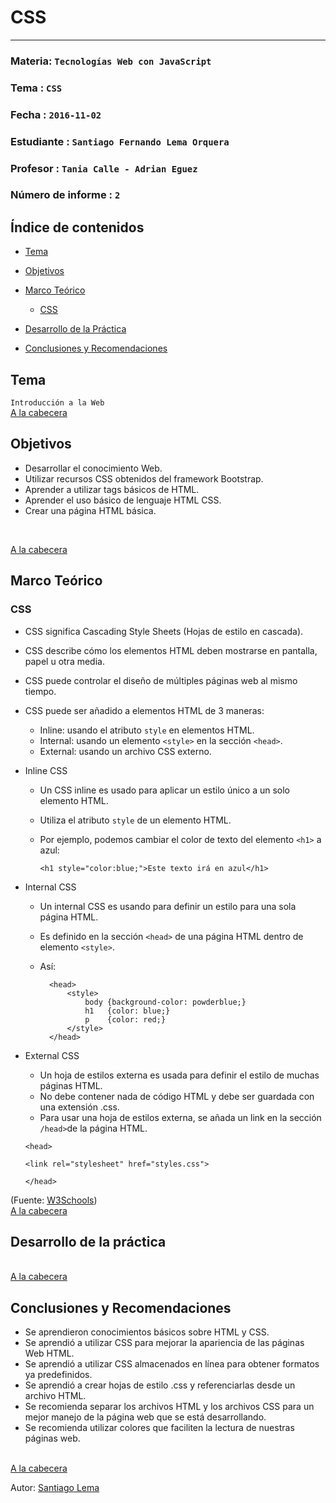 # CSS
---

### Materia: `Tecnologías Web con JavaScript`
### Tema : `CSS` 
### Fecha : `2016-11-02`
### Estudiante : `Santiago Fernando Lema Orquera`
### Profesor : `Tania Calle - Adrian Eguez`
### Número de informe : `2`

<a name="Cabecera"></a>
## Índice de contenidos


- <a href="#Tema">Tema</a>
- <a href="#Objetivos">Objetivos</a>
- <a href="#Marco Teórico">Marco Teórico</a>
  * <a href="#CSS">CSS</a>

- <a href="#Desarrollo">Desarrollo de la Práctica</a>
- <a href="#Conclusiones y Recomendaciones">Conclusiones y Recomendaciones</a> 

<a name="Tema"></a>
## Tema
`Introducción a la Web`
<br>
<a href="#Cabecera">A la cabecera</a>

<a name="Objetivos"></a>
## Objetivos
- Desarrollar el conocimiento Web.
- Utilizar recursos CSS obtenidos del framework Bootstrap.
- Aprender a utilizar tags básicos de HTML.
- Aprender el uso básico de lenguaje HTML CSS.
- Crear una página HTML básica.
<br>

<a href="#Cabecera">A la cabecera</a>

<a name="Marco Teórico"></a>
## Marco Teórico


<a name="CSS"></a>
### CSS

* CSS significa Cascading Style Sheets (Hojas de estilo en cascada).
* CSS describe cómo los elementos HTML deben mostrarse en pantalla, papel u otra media.
* CSS puede controlar el diseño de múltiples páginas web al mismo tiempo.
* CSS puede ser añadido a elementos HTML de 3 maneras: 
    * Inline: usando el atributo `style` en elementos HTML.
    * Internal: usando un elemento `<style>` en la sección `<head>`.
    * External: usando un archivo CSS externo.
    
* Inline CSS
    * Un CSS inline es usado para aplicar un estilo único a un solo elemento HTML.
    * Utiliza el atributo `style` de un elemento HTML.
    * Por ejemplo, podemos cambiar el color de texto del elemento `<h1>` a azul:
    
        `<h1 style="color:blue;">Este texto irá en azul</h1>`
        
* Internal CSS
    * Un internal CSS es usando para definir un estilo para una sola página HTML.
    * Es definido en la sección `<head>` de una página HTML dentro de elemento `<style>`.
    * Así:
    
            <head>
                <style>
                    body {background-color: powderblue;}
                    h1   {color: blue;}
                    p    {color: red;} 
                </style>
            </head>

* External CSS
    * Un hoja de estilos externa es usada para definir el estilo de muchas páginas HTML.
    * No debe contener nada de código HTML y debe ser guardada con una extensión .css.
    * Para usar una hoja de estilos externa, se añada un link en la sección `/head>`de la página HTML.
    
    `<head>`

    `<link rel="stylesheet" href="styles.css">`

    `</head>`
    
    
(Fuente: [W3Schools](http://www.w3schools.com/html/html_css.asp))
<br>
<a href="#Cabecera">A la cabecera</a>



<a name="Desarrollo"></a>
## Desarrollo de la práctica

<br>
<a href="#Cabecera">A la cabecera</a>

<a name="Conclusiones y Recomendaciones"></a>
## Conclusiones y Recomendaciones
* Se aprendieron conocimientos básicos sobre HTML y CSS.
* Se aprendió a utilizar CSS para mejorar la apariencia de las páginas Web HTML.
* Se aprendió a utilizar CSS almacenados en línea para obtener formatos ya predefinidos.
* Se aprendió a crear hojas de estilo .css y referenciarlas desde un archivo HTML.
* Se recomienda separar los archivos HTML y los archivos CSS para un mejor manejo de la página web que se está desarrollando.
* Se recomienda utilizar colores que faciliten la lectura de nuestras páginas web.

<br>
<a href="#Cabecera">A la cabecera</a>

Autor: [Santiago Lema](https://github.com/santy-101)
